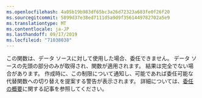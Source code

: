 ```yaml
---
ms.openlocfilehash: 4a05b19b983df65bc3a26d72323a683fe0f26f20
ms.sourcegitcommit: 5899d37e38ed7111d5a9d9f3561449782702a5e9
ms.translationtype: MT
ms.contentlocale: ja-JP
ms.lasthandoff: 09/17/2019
ms.locfileid: "71038038"
---
```


この関数は、データ ソースに対して使用した場合、委任できません。 データ ソースの先頭の部分のみが取得され、関数が適用されます。 結果は完全でない場合があります。  作成時に、この制限について通知し、可能であれば委任可能な代替関数への切り替えを提案する警告が表示されます。 詳細については、[委任の概要](../maker/canvas-apps/delegation-overview.md)に関する記事を参照してください。


